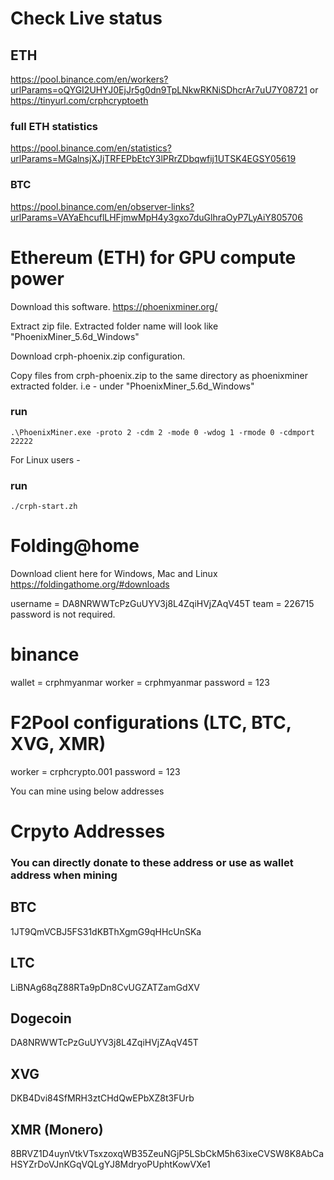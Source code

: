 # Check Live status
## ETH
https://pool.binance.com/en/workers?urlParams=oQYGI2UHYJ0EjJr5g0dn9TpLNkwRKNiSDhcrAr7uU7Y08721 or https://tinyurl.com/crphcryptoeth

### full ETH statistics
https://pool.binance.com/en/statistics?urlParams=MGalnsjXJjTRFEPbEtcY3lPRrZDbqwfij1UTSK4EGSY05619

### BTC
https://pool.binance.com/en/observer-links?urlParams=VAYaEhcuflLHFjmwMpH4y3gxo7duGlhraOyP7LyAiY805706

# Ethereum (ETH) for GPU compute power

Download this software.
https://phoenixminer.org/

Extract zip file.
Extracted folder name will look like "PhoenixMiner_5.6d_Windows"

Download crph-phoenix.zip configuration.

Copy files from crph-phoenix.zip to the same directory as phoenixminer extracted folder. i.e - under "PhoenixMiner_5.6d_Windows"

### run

```
.\PhoenixMiner.exe -proto 2 -cdm 2 -mode 0 -wdog 1 -rmode 0 -cdmport 22222
```

For Linux users -
### run 
```
./crph-start.zh
```

# Folding@home
Download client here for Windows, Mac and Linux
https://foldingathome.org/#downloads


username = DA8NRWWTcPzGuUYV3j8L4ZqiHVjZAqV45T
team = 226715
password is not required.

# binance
wallet = crphmyanmar
worker = crphmyanmar
password = 123

# F2Pool configurations (LTC, BTC, XVG, XMR)
worker = crphcrypto.001
password = 123

You can mine using below addresses 


# Crpyto Addresses
### You can directly donate to these address or use as wallet address when mining
## BTC
1JT9QmVCBJ5FS31dKBThXgmG9qHHcUnSKa

## LTC
LiBNAg68qZ88RTa9pDn8CvUGZATZamGdXV

## Dogecoin
DA8NRWWTcPzGuUYV3j8L4ZqiHVjZAqV45T

## XVG
DKB4Dvi84SfMRH3ztCHdQwEPbXZ8t3FUrb

## XMR (Monero)
8BRVZ1D4uynVtkVTsxzoxqWB35ZeuNGjP5LSbCkM5h63ixeCVSW8K8AbCaHSYZrDoVJnKGqVQLgYJ8MdryoPUphtKowVXe1